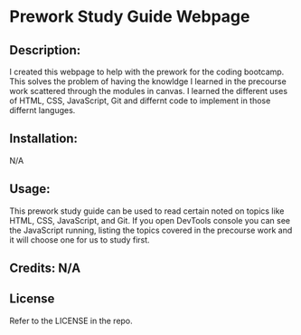 # Prework Study Guide Webpage

## Description: 
I created this webpage to help with the prework for the coding bootcamp. This solves the problem of having the knowldge I learned in the precourse work scattered through the modules in canvas. I learned the different uses of HTML, CSS, JavaScript, Git and differnt code to implement in those differnt languges.




## Installation: 

N/A


## Usage: 
This prework study guide can be used to read certain noted on topics like HTML, CSS, JavaScript, and Git. If you open DevTools console you can see the JavaScript running, listing the topics covered in the precourse work and it will choose one for us to study first.



## Credits: N/A



## License
Refer to the LICENSE in the repo.
